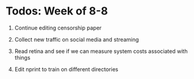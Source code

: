 # Todos: Week of 8-8

1. Continue editing censorship paper

2. Collect new traffic on social media and streaming

3. Read retina and see if we can measure system costs associated with things

4. Edit nprint to train on different directories
